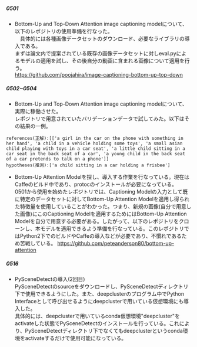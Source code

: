 ##### 0501
* Bottom-Up and Top-Down Attention image captioning modelについて、以下のレポジトリの使用準備を行なった。<br>
　具体的には各種画像データセットのダウンロード、必要なライブラリの導入である。<br>
  まずは論文内で提案されている既存の画像データセットに対しeval.pyによるモデルの適用を試し、その後自分の動画に含まれる画像について適用を行う。<br>
  https://github.com/poojahira/image-captioning-bottom-up-top-down

##### 0502~0504
* Bottom-Up and Top-Down Attention image captioning modelについて、実際に稼働させた。<br>
レポジトリで用意されていたバリデーションデータで試してみた。以下はその結果の一例。<br>
```
references(正解):[['a girl in the car on the phone with something in her hand', 'a child in a vehicle holding some toys', 'a small asian child playing with toys in a car seat', 'a little child sitting in a car seat in the back seat of a car', 'a young child in the back seat of a car pretends to talk on a phone']]                                                   
hypotheses(推測):['a child sitting in a car holding a frisbee']
```

* Bottom-Up Attention Modelを探し、導入する作業を行なっている。現在はCaffeのビルド中であり、protocのインストールが必要になっている。<br>
0501から使用を始めたレポジトリでは、Captioning Modelの入力として既に特定のデータセットに対してBottom-Up Attention Modelを適用し得られた特徴量を使用していることがわかった。つまり、新規の画像(自分で用意した画像)にこのCaptioning Modelを適用するためにはBottom-Up Attention Modelを自分で用意する必要がある。したがって、以下のレポジトリをクローンし、本モデルを適用できるよう準備を行なっている。このレポジトリではPython2下でのビルドやCaffeの導入などが必要であり、不慣れであるため苦戦している。
https://github.com/peteanderson80/bottom-up-attention

##### 0516
* PySceneDetectの導入(2回目) <br>
PySceneDetectのsourceをダウンロードし、PySceneDetectディレクトリ下で使用できるようにした。また、deepclusterのプログラム中でPython Interfaceとして呼び出せるようにdeepclusterで用いている仮想環境にも導入した。<br>
具体的には、deepclusterで用いているconda仮想環境"deepcluster"をactivateした状態でPySceneDetectのインストールを行っている。これにより、PySceneDetectディレクトリ下でなくてもdeepclusterというconda環境をactivateするだけで使用可能になっている。

